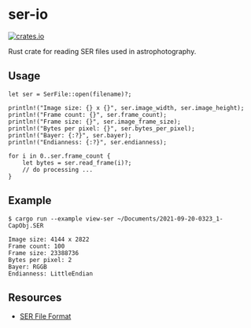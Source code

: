 # ser-io

[![crates.io](https://img.shields.io/crates/v/ser-io.svg)](https://crates.io/crates/ser-io)

Rust crate for reading SER files used in astrophotography.

## Usage

```rust,no_run
let ser = SerFile::open(filename)?;

println!("Image size: {} x {}", ser.image_width, ser.image_height);
println!("Frame count: {}", ser.frame_count);
println!("Frame size: {}", ser.image_frame_size);
println!("Bytes per pixel: {}", ser.bytes_per_pixel);
println!("Bayer: {:?}", ser.bayer);
println!("Endianness: {:?}", ser.endianness);

for i in 0..ser.frame_count {
    let bytes = ser.read_frame(i)?;
    // do processing ...
}
```

## Example

```text,no_run
$ cargo run --example view-ser ~/Documents/2021-09-20-0323_1-CapObj.SER
 
Image size: 4144 x 2822
Frame count: 100
Frame size: 23388736
Bytes per pixel: 2
Bayer: RGGB
Endianness: LittleEndian
```

## Resources

- [SER File Format](http://www.grischa-hahn.homepage.t-online.de/astro/ser/)